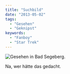 ```yaml
---
title: "Suchbild"
date: "2013-05-02"
tags:
  - "Gesehen"
  - "Geknipst"
keywords:
  - "Fanboy"
  - "Star Trek"
---
```


![Gesehen in Bad Segeberg.](/images/segeberg-960.jpg)

Na, wer hätte das gedacht.
